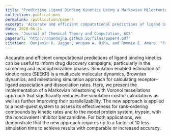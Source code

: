 ```yaml
---
title: "Predicting Ligand Binding Kinetics Using a Markovian Milestoning with Voronoi Tessellations Multiscale Approach"
collection: publications
permalink: /publication/paper4
excerpt: 'Accurate and efficient computational predictions of ligand binding kinetics can be useful to inform drug discovery campaigns, particularly in the screening and lead optimization phases. Simulation enabled estimation of kinetic rates (SEEKR) is a multiscale molecular dynamics, Brownian dynamics, and milestoning simulation approach for calculating receptor–ligand association and dissociation rates. Here, we present the implementation of a Markovian milestoning with Voronoi tessellations approach that significantly reduces the simulation cost of calculations as well as further improving their parallelizability. The new approach is applied to a host–guest system to assess its effectiveness for rank-ordering compounds by kinetic rates and to the model protein system, trypsin, with the noncovalent inhibitor benzamidine. For both applications, we demonstrate that the new approach requires up to a factor of 10 less simulation time to achieve results with comparable or increased accuracy.'
date: 2020-06-24
venue: 'Journal of Chemical Theory and Computation, ACS'
paperurl: 'http://anandojha.github.io/files/paper4.pdf'
citation: 'Benjamin R. Jagger, Anupam A. Ojha, and Rommie E. Amaro. "Predicting ligand binding kinetics using a Markovian milestoning with Voronoi tessellations multiscale approach." Journal of Chemical Theory and Computation 16, no. 8 (2020): 5348-5357.'
---
```


Accurate and efficient computational predictions of ligand binding kinetics can be useful to inform drug discovery campaigns, particularly in the screening and lead optimization phases. Simulation enabled estimation of kinetic rates (SEEKR) is a multiscale molecular dynamics, Brownian dynamics, and milestoning simulation approach for calculating receptor–ligand association and dissociation rates. Here, we present the implementation of a Markovian milestoning with Voronoi tessellations approach that significantly reduces the simulation cost of calculations as well as further improving their parallelizability. The new approach is applied to a host–guest system to assess its effectiveness for rank-ordering compounds by kinetic rates and to the model protein system, trypsin, with the noncovalent inhibitor benzamidine. For both applications, we demonstrate that the new approach requires up to a factor of 10 less simulation time to achieve results with comparable or increased accuracy.
